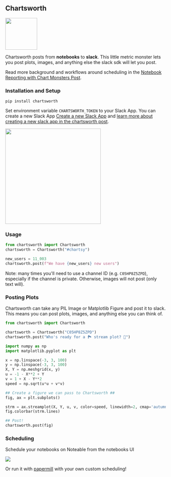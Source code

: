 ## Chartsworth

<img src="https://platform.noteable.io/assets/images/chartsworth-transparent-2c87330667262616380db0fde5fbbcb6.png" height=100 />

Chartsworth posts from **notebooks** to **slack**. This little metric monster lets you post plots, images, and anything else the slack sdk will let you post.

Read more background and workflows around scheduling in the [Notebook Reporting with Chart Monsters Post](https://platform.noteable.io/blog/chart-monsters-for-slack).

### Installation and Setup

```
pip install chartsworth
```

Set environment variable `CHARTSWORTH_TOKEN` to your Slack App. You can create a new Slack App [Create a new Slack App](https://api.slack.com/apps) and [learn more about creating a new slack app in the chartsworth post](https://platform.noteable.io/blog/chart-monsters-for-slack#set-a-chart-monster-up-as-a-slack-app).

<img src="https://platform.noteable.io/assets/images/api.slack.com_set-display-information-3adccf9876820585b8cedd02341ad75e.png" height=300 />

### Usage

```python
from chartsworth import Chartsworth
chartsworth = Chartsworth("#chartsy")

new_users = 11_003
chartsworth.post(f"We have {new_users} new users")
```

Note: many times you'll need to use a channel ID (e.g. `C05HP8Z5ZPD`), especially if the channel is private. Otherwise, images will not post (only text will).

### Posting Plots

Chartsworth can take any PIL Image or Matplotlib Figure and post it to slack. This means you can post plots, images, and anything else you can think of.

```python
from chartsworth import Chartsworth

chartsworth = Chartsworth("C05HP8Z5ZPD")
chartsworth.post("Who's ready for a 🏞️ stream plot? 🧵")

import numpy as np
import matplotlib.pyplot as plt

x = np.linspace(-3, 3, 100)
y = np.linspace(-3, 3, 100)
X, Y = np.meshgrid(x, y)
u = -1 - X**2 + Y
v = 1 + X - Y**2
speed = np.sqrt(u*u + v*v)

## Create a figure we can pass to Chartsworth ##
fig, ax = plt.subplots()

strm = ax.streamplot(X, Y, u, v, color=speed, linewidth=2, cmap='autumn')
fig.colorbar(strm.lines)

## Post!
chartsworth.post(fig)
```

### Scheduling

Schedule your notebooks on Noteable from the notebooks UI

![](https://platform.noteable.io/assets/images/schedule-notebook-5afa67c7271d81c89287f869b50ec003.gif)

Or run it with [papermill](https://github.com/nteract/papermill) with your own custom scheduling!

